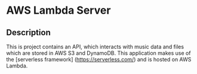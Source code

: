 # AWS Lambda Server


## Description
This is project contains an API, which interacts with music data and files which are stored in AWS S3 and DynamoDB. This application makes use of
the [serverless framework] (https://serverless.com/) and is hosted on AWS Lambda.
